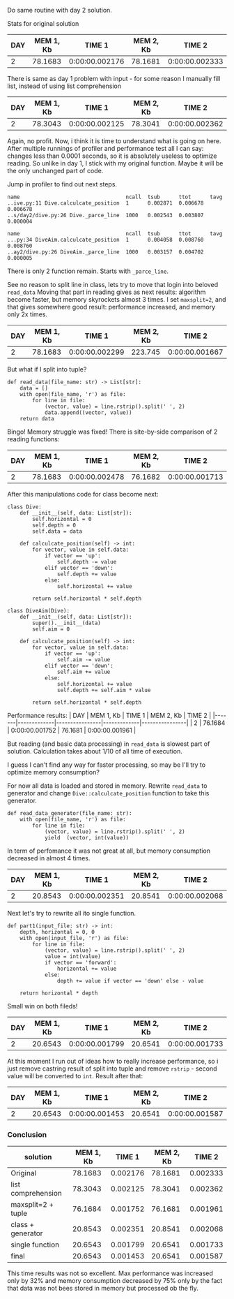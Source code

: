 Do same routine with day 2 solution.

Stats for original solution

|   DAY |   MEM 1, Kb | TIME 1         |   MEM 2, Kb | TIME 2         |
|-------|-------------|----------------|-------------|----------------|
|     2 |     78.1683 | 0:00:00.002176 |     78.1681 | 0:00:00.002333 |


There is same as day 1 problem with input - for some reason I manually fill list, instead of using list comprehension

|   DAY |   MEM 1, Kb | TIME 1         |   MEM 2, Kb | TIME 2         |
|-------|-------------|----------------|-------------|----------------|
|     2 |     78.3043 | 0:00:00.002125 |     78.3041 | 0:00:00.002362 |

Again, no profit. Now, i think it is time to understand what is going on here.
After multiple runnings of profiler and  performance test all I can say: changes less than 0.0001 seconds, so it is absolutely useless to optimize reading.
So unlike in day 1, I stick with my original function. Maybe it will be the only unchanged part of code.

Jump in profiler to find out next steps.
```
name                                  ncall  tsub      ttot      tavg      
..ive.py:11 Dive.calculcate_position  1      0.002871  0.006678  0.006678
..s/day2/dive.py:26 Dive._parce_line  1000   0.002543  0.003807  0.000004

name                                  ncall  tsub      ttot      tavg      
...py:34 DiveAim.calculcate_position  1      0.004058  0.008760  0.008760
..ay2/dive.py:26 DiveAim._parce_line  1000   0.003157  0.004702  0.000005
```

There is only 2 function remain. Starts with `_parce_line`.

See no reason to split line in class, lets try to move that login into beloved `read_data`
Moving that part in reading gives as next results: algorithm become faster, but memory skyrockets almost 3 times.
I set `maxsplit=2`, and that gives somewhere good result: performance increased, and memory only 2x times.

|   DAY |   MEM 1, Kb | TIME 1         |   MEM 2, Kb | TIME 2         |
|-------|-------------|----------------|-------------|----------------|
|     2 |     78.1683 | 0:00:00.002299 |     223.745 | 0:00:00.001667 |


But what if I split into tuple?
```
def read_data(file_name: str) -> List[str]:
    data = []
    with open(file_name, 'r') as file:
        for line in file:
            (vector, value) = line.rstrip().split(' ', 2)
            data.append((vector, value))
    return data
```
Bingo! Memory struggle was fixed! There is site-by-side comparison of 2 reading functions:

|   DAY |   MEM 1, Kb | TIME 1         |   MEM 2, Kb | TIME 2         |
|-------|-------------|----------------|-------------|----------------|
|     2 |     78.1683 | 0:00:00.002478 |     76.1682 | 0:00:00.001713 |


After this manipulations code for class become next:
```
class Dive:
    def __init__(self, data: List[str]):
        self.horizontal = 0
        self.depth = 0
        self.data = data

    def calculcate_position(self) -> int:
        for vector, value in self.data:
            if vector == 'up':
                self.depth -= value
            elif vector == 'down':
                self.depth += value
            else: 
                self.horizontal += value

        return self.horizontal * self.depth

class DiveAim(Dive):
    def __init__(self, data: List[str]):
        super().__init__(data)
        self.aim = 0

    def calculcate_position(self) -> int:
        for vector, value in self.data:
            if vector == 'up':
                self.aim -= value
            elif vector == 'down':
                self.aim += value
            else:
                self.horizontal += value
                self.depth += self.aim * value

        return self.horizontal * self.depth
```

Performance results:
|   DAY |   MEM 1, Kb | TIME 1         |   MEM 2, Kb | TIME 2         |
|-------|-------------|----------------|-------------|----------------|
|     2 |     76.1684 | 0:00:00.001752 |     76.1681 | 0:00:00.001961 |

But reading (and basic data processing) in `read_data` is slowest part of solution. Calculation takes about 1/10 of all time of execution.

I guess I can't find any way for faster processing, so may be I'll try to optimize memory consumption?

For now all data is loaded and stored in memory.
Rewrite `read_data` to generator and change `Dive::calculcate_position` function to take this generator.

```
def read_data_generator(file_name: str):
    with open(file_name, 'r') as file:
        for line in file:
            (vector, value) = line.rstrip().split(' ', 2)
            yield  (vector, int(value))
```
In term of perfomance it was not great at all, but memory consumption decreased in almost 4 times.

|   DAY |   MEM 1, Kb | TIME 1         |   MEM 2, Kb | TIME 2         |
|-------|-------------|----------------|-------------|----------------|
|     2 |     20.8543 | 0:00:00.002351 |     20.8541 | 0:00:00.002068 |


Next let's try to rewrite all ito single function.

```
def part1(input_file: str) -> int:
    depth, horizontal = 0, 0
    with open(input_file, 'r') as file:
        for line in file:
            (vector, value) = line.rstrip().split(' ', 2)
            value = int(value)
            if vector == 'forward':
                horizontal += value
            else:
                depth += value if vector == 'down' else - value

    return horizontal * depth
```
Small win on both fileds!

|   DAY |   MEM 1, Kb | TIME 1         |   MEM 2, Kb | TIME 2         |
|-------|-------------|----------------|-------------|----------------|
|     2 |     20.6543 | 0:00:00.001799 |     20.6541 | 0:00:00.001733 |


At this moment I run out of ideas how to really increase performance, so i just remove castring result of split into tuple and remove `rstrip` - second value will be converted to `int`. Result after that:
                           
|   DAY |   MEM 1, Kb | TIME 1         |   MEM 2, Kb | TIME 2         |
|-------|-------------|----------------|-------------|----------------|
|     2 |     20.6543 | 0:00:00.001453 |     20.6541 | 0:00:00.001587 |


### Conclusion

| solution           | MEM 1, Kb | TIME 1   | MEM 2, Kb | TIME 2   |
|--------------------|-----------|----------|-----------|----------|
| Original           | 78.1683   | 0.002176 | 78.1681   | 0.002333 |
| list comprehension | 78.3043   | 0.002125 | 78.3041   | 0.002362 |
| maxsplit=2 + tuple | 76.1684   | 0.001752 | 76.1681   | 0.001961 |
| class + generator  | 20.8543   | 0.002351 | 20.8541   | 0.002068 |
| single function    | 20.6543   | 0.001799 | 20.6541   | 0.001733 |
| final              | 20.6543   | 0.001453 | 20.6541   | 0.001587 |

This time results was not so excellent. Max performance was increased only by 32% and memory consumption decreased by 75% only by the fact that data was not bees stored in memory but processed ob the fly.